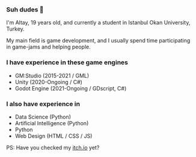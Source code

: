 ### Suh dudes 👋

I'm Altay, 19 years old, and currently a student in Istanbul Okan University, Turkey.

My main field is game development, and I usually spend time participating in game-jams and helping people.

### I have experience in these game engines 
- GM:Studio (2015-2021 / GML)
- Unity (2020-Ongoing / C#)
- Godot Engine (2021-Ongoing / GDscript, C#)

### I also have experience in 
- Data Science (Python)
- Artificial Intelligence (Python)
- Python
- Web Design (HTML / CSS / JS)

PS: Have you checked my [itch.io](https://edgyneer.itch.io/) yet?

<!--
**AltayCanOzsan/AltayCanOzsan** is a ✨ _special_ ✨ repository because its `README.md` (this file) appears on your GitHub profile.

Here are some ideas to get you started:

- 🔭 I’m currently working on ...
- 🌱 I’m currently learning ...
- 👯 I’m looking to collaborate on ...
- 🤔 I’m looking for help with ...
- 💬 Ask me about ...
- 📫 How to reach me: ...
- 😄 Pronouns: ...
- ⚡ Fun fact: ...
-->
